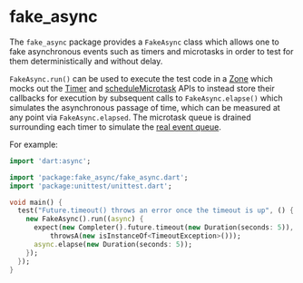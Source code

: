 fake_async
==========

The `fake_async` package provides a `FakeAsync` class which allows one to fake 
asynchronous events such as timers and microtasks in order to test for them 
deterministically and without delay.

`FakeAsync.run()` can be used to execute the test code in a [Zone][] which mocks 
out the [Timer][] and [scheduleMicrotask][] APIs to instead store their 
callbacks for execution by subsequent calls to `FakeAsync.elapse()` which 
simulates the asynchronous passage of time, which can be measured at any point 
via `FakeAsync.elapsed`.  The microtask queue is drained surrounding each timer 
to simulate the [real event queue][event_queue].

For example:

```dart
import 'dart:async';

import 'package:fake_async/fake_async.dart';
import 'package:unittest/unittest.dart';

void main() {
  test("Future.timeout() throws an error once the timeout is up", () {
    new FakeAsync().run((async) {
      expect(new Completer().future.timeout(new Duration(seconds: 5)),
          throwsA(new isInstanceOf<TimeoutException>()));
      async.elapse(new Duration(seconds: 5));
    });
  });
}
```

[Zone]: https://api.dartlang.org/apidocs/channels/stable/dartdoc-viewer/dart-async.Zone
[Timer]: https://api.dartlang.org/apidocs/channels/stable/dartdoc-viewer/dart-async.Timer
[scheduleMicrotask]: https://api.dartlang.org/apidocs/channels/stable/dartdoc-viewer/dart-async.Zone#id_scheduleMicrotask
[event_queue]: https://www.dartlang.org/articles/event-loop/#darts-event-loop-and-queues

